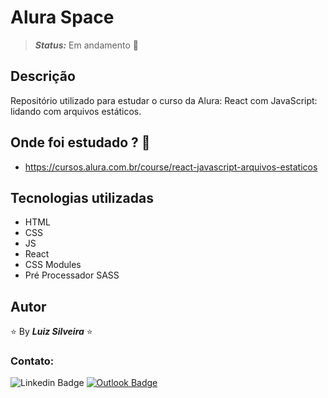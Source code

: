 <!-- :heavy_check_mark: -->
<!-- :construction: -->

# Alura Space

<!-- > **_Status:_** Finalizado :heavy_check_mark: -->

> **_Status:_** Em andamento :construction:

## Descrição

Repositório utilizado para estudar o curso da Alura: React com JavaScript: lidando com arquivos estáticos.

## Onde foi estudado ? :scroll:

- https://cursos.alura.com.br/course/react-javascript-arquivos-estaticos

## Tecnologias utilizadas

- HTML
- CSS
- JS
- React
- CSS Modules
- Pré Processador SASS

## Autor

:star: By **_Luiz Silveira_** :star:

### Contato:

![Linkedin Badge](https://img.shields.io/badge/-Luiz-blue?style=flat-square&logo=Linkedin&logoColor=white&link=https://www.linkedin.com/in/luiz-silveira-front-end/) [![Outlook Badge](https://img.shields.io/badge/-l.filiphis@hotmail.com-blue?style=flat-square&logo=microsoft-outlook&logoColor=white&link=mailto:l.filiphis@hotmail.com)](mailto:l.filiphis@hotmail)
